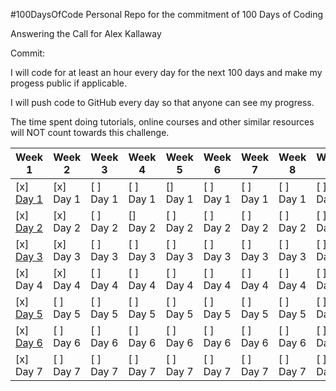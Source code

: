 #100DaysOfCode
Personal Repo for the commitment of 100 Days of Coding

Answering the Call for Alex Kallaway

Commit:

I will code for at least an hour every day for the next 100 days and make my progess public if applicable.

I will push code to GitHub every day so that anyone can see my progress. 

The time spent doing tutorials, online courses and other similar resources will NOT count towards this challenge. 

   Week 1  |    Week 2  |   Week 3   |   Week 4   |   Week 5   |   Week 6   |   Week 7   |   Week 8   |   Week 9   |  
-----------|------------|------------|------------|------------|------------|------------|------------|------------|
 [x] [Day 1](https://github.com/Cigarent/webStuff/blob/master/javascript/javascripting.js) |  [x] Day 1 |  [ ] Day 1 |  [ ] Day 1 |  [] Day 1 |  [ ] Day 1 |  [ ] Day 1 |  [ ] Day 1 |  [ ] Day 1 | 
 [x] [Day 2](https://github.com/Cigarent/webStuff/blob/master/javascript/learnyounode/program.js)|  [x] Day 2 |  [ ] Day 2 |  [] Day 2 |  [ ] Day 2 |  [ ] Day 2 |  [ ] Day 2 |  [ ] Day 2 |  [ ] Day 2 |
 [x] [Day 3](https://github.com/Cigarent/webStuff/blob/master/javascript/learnyounode/program.js)|  [x] Day 3 |  [ ] Day 3 |  [ ] Day 3 |  [ ] Day 3 |  [ ] Day 3 |  [ ] Day 3 |  [ ] Day 3 |  [ ] Day 3 |
 [x] Day 4 |  [x] Day 4 |  [ ] Day 4 |  [ ] Day 4 |  [ ] Day 4 |  [ ] Day 4 |  [ ] Day 4 |  [ ] Day 4 |  [ ] Day 4 |
 [x] [Day 5](https://github.com/Cigarent/webStuff/blob/master/javascript/learnyounode/program.js) |  [ ] Day 5 |  [ ] Day 5 |  [ ] Day 5 |  [ ] Day 5 |  [ ] Day 5 |  [ ] Day 5 |  [ ] Day 5 |  [ ] Day 5 |
 [x] [Day 6](https://github.com/Cigarent/webStuff/blob/master/javascript/learnyounode/program.js) |  [ ] Day 6 |  [ ] Day 6 |  [ ] Day 6 |  [ ] Day 6 |  [ ] Day 6 |  [ ] Day 6 |  [ ] Day 6 |  [ ] Day 6 |
 [x] Day 7 |  [ ] Day 7 |  [ ] Day 7 |  [ ] Day 7 |  [ ] Day 7 |  [ ] Day 7 |  [ ] Day 7 |  [ ] Day 7 |  [ ] Day 7 |
